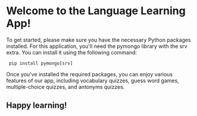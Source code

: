 # Welcome to the Language Learning App!


To get started, please make sure you have the necessary Python packages installed.
For this application, you'll need the pymongo library with the srv extra.
You can install it using the following command:

     pip install pymongo[srv]

Once you've installed the required packages, you can enjoy various features of our app,
including vocabulary quizzes, guess word games, multiple-choice quizzes, and antonyms quizzes.
## Happy learning!

